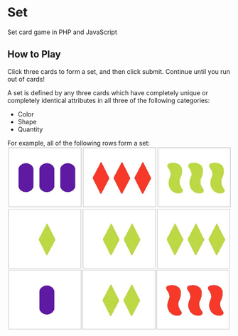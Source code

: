 Set
===

Set card game in PHP and JavaScript

## How to Play
Click three cards to form a set, and then click submit. Continue until you run out of cards!

A set is defined by any three cards which have completely unique or completely identical attributes in all three of the following categories:

 - Color
 - Shape
 - Quantity

For example, all of the following rows form a set:
![Example sets](/images/set-examples.jpg)

